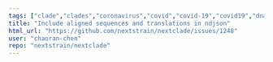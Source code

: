```yaml
---
tags: ["clade","clades","coronavirus","covid","covid-19","covid19","dna","help-wanted","influenza","ncov","neherlab","next-generation-sequencing","nextstrain","research","rna","sars-cov-2","science","sequences","sequencing","strain","tfeat","virus"]
title: "Include aligned sequences and translations in ndjson"
html_url: "https://github.com/nextstrain/nextclade/issues/1248"
user: "chaoran-chen"
repo: "nextstrain/nextclade"
---
```


